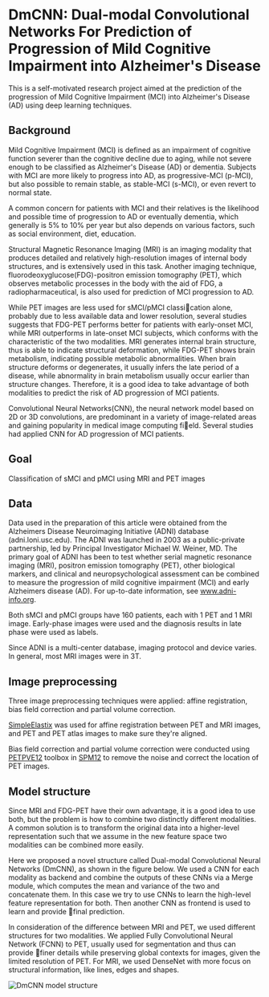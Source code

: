 # DmCNN: Dual-modal Convolutional Networks For Prediction of Progression of Mild Cognitive Impairment into Alzheimer's Disease

This is a self-motivated research project aimed at the prediction of the progression of Mild Cognitive Impairment (MCI) into Alzheimer's Disease (AD) using deep learning techniques.

## Background

Mild Cognitive Impairment (MCI) is defined as an impairment of cognitive function severer than the cognitive decline due to aging, while not severe enough to be classified as Alzheimer's Disease (AD) or dementia. Subjects with MCI are more likely to progress into AD, as progressive-MCI (p-MCI), but also possible to remain stable, as stable-MCI (s-MCI), or even revert to normal state.

A common concern for patients with MCI and their relatives is the likelihood and possible time of progression to AD or eventually dementia, which generally is 5% to 10% per year but also depends on various factors, such as social environment, diet, education.

Structural Magnetic Resonance Imaging (MRI) is an imaging modality that produces detailed and relatively high-resolution images of internal body structures, and is extensively used in this task. Another imaging technique, fluorodeoxyglucose(FDG)-positron emission tomography (PET), which observes metabolic processes in the body with the aid of FDG, a radiopharmaceutical, is also used for prediction of MCI progression to AD.

While PET images are less used for sMCI/pMCI classication alone, probably due to less available data and lower resolution, several studies suggests that FDG-PET performs better for patients with early-onset MCI, while MRI outperforms in late-onset MCI subjects, which conforms with the characteristic of the two modalities. MRI generates internal brain structure, thus is able to indicate structural deformation, while FDG-PET shows brain metabolism, indicating possible metabolic abnormalities. When brain structure deforms or degenerates, it usually infers the late period of a disease, while abnormality in brain metabolism usually occur earlier than structure changes. Therefore, it is a good idea to take advantage of both modalities to predict the risk of AD progression of MCI patients.

Convolutional Neural Networks(CNN), the neural network model based on 2D or 3D convolutions, are
predominant in a variety of image-related areas and gaining popularity in medical image computing field. Several studies had applied CNN for AD progression of MCI patients.

## Goal

Classification of sMCI and pMCI using MRI and PET images

## Data

Data used in the preparation of this article were obtained from the Alzheimers Disease Neuroimaging Initiative (ADNI) database (adni.loni.usc.edu). The ADNI was launched in 2003 as a public-private partnership, led by Principal Investigator Michael W. Weiner, MD. The primary goal of ADNI has been to test whether serial magnetic resonance imaging (MRI), positron emission tomography (PET), other biological markers, and clinical and neuropsychological assessment can be combined to measure the progression of mild cognitive impairment (MCI) and early Alzheimers disease (AD). For up-to-date information, see www.adni-info.org.

Both sMCI and pMCI groups have 160 patients, each with 1 PET and 1 MRI image. Early-phase images were used and the diagnosis results in late phase were used as labels.

Since ADNI is a multi-center database, imaging protocol and device varies. In general, most MRI images were in 3T.

## Image preprocessing

Three image preprocessing techniques were applied: affine registration, bias field correction and partial volume correction.

[SimpleElastix](http://simpleelastix.github.io/) was used for affine registration between PET and MRI images, and PET and PET atlas images to make sure they're aligned.

Bias field correction and partial volume correction were conducted using [PETPVE12](https://github.com/GGonEsc/petpve12) toolbox in [SPM12](https://www.fil.ion.ucl.ac.uk/spm/) to remove the noise and correct the location of PET images.

## Model structure

Since MRI and FDG-PET have their own advantage, it is a good idea to use both, but the problem is how to combine two distinctly different modalities. A common solution is to transform the original data into a higher-level representation such that we assume in the new feature space two modalities can be combined more easily. 

Here we proposed a novel structure called Dual-modal Convolutional Neural Networks (DmCNN), as shown in the figure below. We used a CNN for each modality as backend and combine the outputs of these CNNs via a Merge module, which computes the mean and variance of the two and concatenate them. In this case we try to use CNNs to learn the high-level feature representation for both. Then another CNN as frontend is used to learn and provide final prediction. 

In consideration of the difference between MRI and PET, we used different structures for two modalities. We applied Fully Convolutional Neural Network (FCNN) to PET, usually used for segmentation and thus can provide finer details while preserving global contexts for images, given the limited resolution of PET. For MRI, we used DenseNet with more focus on structural information, like lines, edges and shapes.

![DmCNN model structure](https://github.com/lizoyu/DmCNN/model_structure.png)